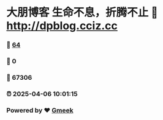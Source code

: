 # 大朋博客 生命不息，折腾不止 :link: http://dpblog.cciz.cc 
### :page_facing_up: [64](http://dpblog.cciz.cc/tag.html) 
### :speech_balloon: 0 
### :hibiscus: 67306 
### :alarm_clock: 2025-04-06 10:01:15 
### Powered by :heart: [Gmeek](https://github.com/Meekdai/Gmeek)
